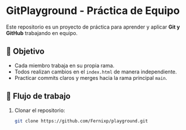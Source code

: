 # GitPlayground - Práctica de Equipo

Este repositorio es un proyecto de práctica para aprender y aplicar **Git y GitHub** trabajando en equipo.

## 🎯 Objetivo
- Cada miembro trabaja en su propia rama.
- Todos realizan cambios en el `index.html` de manera independiente.
- Practicar commits claros y merges hacia la rama principal `main`.

## 🚀 Flujo de trabajo
1. Clonar el repositorio:
   ```bash
   git clone https://github.com/Fernixp/playground.git
